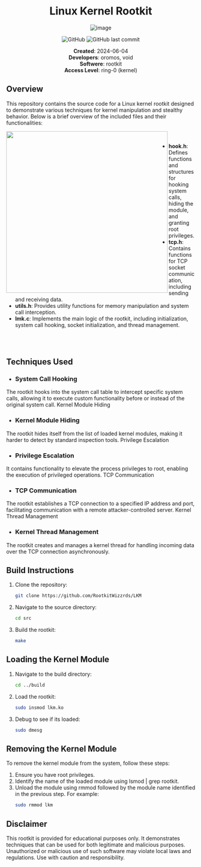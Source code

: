 

<div align="center">
  
  # Linux Kernel Rootkit
  
  ![image](https://github.com/CTFcrozone/LinuxKernelRK/assets/138330732/a3c53989-1523-4510-bbaf-0b7ae5d024c0)
  
  ![GitHub](https://img.shields.io/github/license/RootkitWizzrds/LKM)
  ![GitHub last commit](https://img.shields.io/github/last-commit/RootkitWizzrds/LKM)

**Created**: 2024-06-04 <br>
**Developers**: oromos, void <br>
**Softwere**: rootkit <br>
**Access Level**: ring-0 (kernel) <br>

</div>

## Overview


This repository contains the source code for a Linux kernel rootkit designed to demonstrate various techniques for kernel manipulation and stealthy behavior. Below is a brief overview of the included files and their functionalities:


<img align="left" width="430" src="https://www.seekpng.com/png/full/296-2965253_anillos-png.png">

<br>

- **hook.h**: Defines functions and structures for hooking system calls, hiding the module, and granting root privileges.
- **tcp.h**: Contains functions for TCP socket communication, including sending and receiving data.
- **utils.h**: Provides utility functions for memory manipulation and system call interception.
- **lmk.c**: Implements the main logic of the rootkit, including initialization, system call hooking, socket initialization, and thread management.

<br>
<br>

## Techniques Used

- ### System Call Hooking
The rootkit hooks into the system call table to intercept specific system calls, allowing it to execute custom functionality before or instead of the original system call.
Kernel Module Hiding

- ### Kernel Module Hiding
The rootkit hides itself from the list of loaded kernel modules, making it harder to detect by standard inspection tools.
Privilege Escalation

- ### Privilege Escalation
It contains functionality to elevate the process privileges to root, enabling the execution of privileged operations.
TCP Communication

- ### TCP Communication
The rootkit establishes a TCP connection to a specified IP address and port, facilitating communication with a remote attacker-controlled server.
Kernel Thread Management

- ### Kernel Thread Management
The rootkit creates and manages a kernel thread for handling incoming data over the TCP connection asynchronously.

## Build Instructions

1. Clone the repository:
    ```bash
    git clone https://github.com/RootkitWizzrds/LKM
    ```

2. Navigate to the source directory:
    ```bash
    cd src
    ```

3. Build the rootkit:

    ```bash
    make
    ```

## Loading the Kernel Module

1. Navigate to the build directory:
    ```bash
    cd ../build
    ```

2. Load the rootkit:
    ```bash
    sudo insmod lkm.ko
    ```

3. Debug to see if its loaded:
    ```bash
    sudo dmesg
    ```

## Removing the Kernel Module

To remove the kernel module from the system, follow these steps:

1. Ensure you have root privileges.
2. Identify the name of the loaded module using lsmod | grep rootkit.
3. Unload the module using rmmod followed by the module name identified in the previous step. For example:
    ```bash
    sudo rmmod lkm
    ```

## Disclaimer
This rootkit is provided for educational purposes only. It demonstrates techniques that can be used for both legitimate and malicious purposes. Unauthorized or malicious use of such software may violate local laws and regulations. Use with caution and responsibility.
